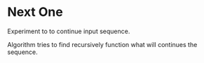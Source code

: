 # Next One

Experiment to to continue input sequence.

Algorithm tries to find recursively function what will continues the sequence.
